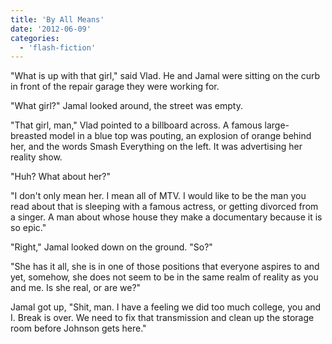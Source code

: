 ```yaml
---
title: 'By All Means'
date: '2012-06-09'
categories:
  - 'flash-fiction'
---
```


"What is up with that girl," said Vlad. He and Jamal were sitting on the curb in
front of the repair garage they were working for.

<!-- truncate -->

"What girl?" Jamal looked around, the street was empty.

"That girl, man," Vlad pointed to a billboard across. A famous large-breasted
model in a blue top was pouting, an explosion of orange behind her, and the
words Smash Everything on the left. It was advertising her reality show.

"Huh? What about her?"

"I don't only mean her. I mean all of MTV. I would like to be the man you read
about that is sleeping with a famous actress, or getting divorced from a singer.
A man about whose house they make a documentary because it is so epic."

"Right," Jamal looked down on the ground. "So?"

"She has it all, she is in one of those positions that everyone aspires to and
yet, somehow, she does not seem to be in the same realm of reality as you and
me. Is she real, or are we?"

Jamal got up, "Shit, man. I have a feeling we did too much college, you and I.
Break is over. We need to fix that transmission and clean up the storage room
before Johnson gets here."
